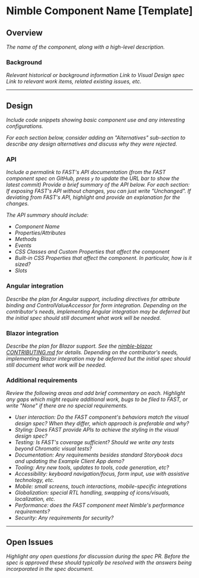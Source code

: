 # Nimble Component Name [Template]

## Overview

*The name of the component, along with a high-level description.*

### Background

*Relevant historical or background information*
*Link to Visual Design spec*
*Link to relevant work items, related existing issues, etc.*

---

## Design

*Include code snippets showing basic component use and any interesting configurations.*

*For each section below, consider adding an "Alternatives" sub-section to describe any design alternatives and discuss why they were rejected.*

### API

*Include a permalink to FAST's API documentation (from the FAST component spec on GitHub, press `y` to update the URL bar to show the latest commit)*
*Provide a brief summary of the API below. For each section:*
    *If exposing FAST's API without changes, you can just write "Unchanged".*
    *If deviating from FAST's API, highlight and provide an explanation for the changes.*

*The API summary should include:*
- *Component Name*
- *Properties/Attributes*
- *Methods*
- *Events*
- *CSS Classes and Custom Properties that affect the component*
- *Built-in CSS Properties that affect the component. In particular, how is it sized?*
- *Slots*

### Angular integration 

*Describe the plan for Angular support, including directives for attribute binding and ControlValueAccessor for form integration. Depending on the contributor's needs, implementing Angular integration may be deferred but the initial spec should still document what work will be needed.*

### Blazor integration 

*Describe the plan for Blazor support. See the [nimble-blazor CONTRIBUTING.md](/packages/nimble-blazor/CONTRIBUTING.md) for details. Depending on the contributor's needs, implementing Blazor integration may be deferred but the initial spec should still document what work will be needed.*

### Additional requirements

*Review the following areas and add brief commentary on each. Highlight any gaps which might require additional work, bugs to be filed to FAST, or write "None" if there are no special requirements.*

- *User interaction: Do the FAST component's behaviors match the visual design spec? When they differ, which approach is preferable and why?*
- *Styling: Does FAST provide APIs to achieve the styling in the visual design spec?*
- *Testing: Is FAST's coverage sufficient? Should we write any tests beyond Chromatic visual tests?*
- *Documentation: Any requirements besides standard Storybook docs and updating the Example Client App demo?*
- *Tooling: Any new tools, updates to tools, code generation, etc?*
- *Accessibility: keyboard navigation/focus, form input, use with assistive technology, etc.*
- *Mobile: small screens, touch interactions, mobile-specific integrations*
- *Globalization: special RTL handling, swapping of icons/visuals, localization, etc.*
- *Performance: does the FAST component meet Nimble's performance requirements?*
- *Security: Any requirements for security?*

---

## Open Issues

*Highlight any open questions for discussion during the spec PR. Before the spec is approved these should typically be resolved with the answers being incorporated in the spec document.*